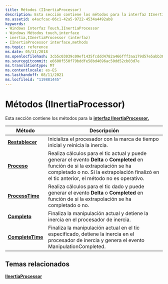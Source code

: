 ```yaml
---
title: Métodos (IInertiaProcessor)
description: Esta sección contiene los métodos para la interfaz IInertiaProcessor.
ms.assetid: e4acfcac-06c1-42a5-9722-4534a4492ab8
keywords:
- Windows Interfaz Touch,IInertiaProcessor
- Windows Métodos touch,interface
- inertia,IInertiaProcessor (interfaz)
- IInertiaProcessor interface,methods
ms.topic: reference
ms.date: 05/31/2018
ms.openlocfilehash: 3cb5c03039c09ef1435fcddd4782a466fff3aa179d57e5abb3887fa9212ca753
ms.sourcegitcommit: e6600f550f79bddfe58bd4696ac50dd52cb03d7e
ms.translationtype: MT
ms.contentlocale: es-ES
ms.lasthandoff: 08/11/2021
ms.locfileid: "119881445"
---
```

# <a name="methods-iinertiaprocessor"></a>Métodos (IInertiaProcessor)

Esta sección contiene los métodos para la [**interfaz IInertiaProcessor.**](/windows/desktop/api/manipulations/nn-manipulations-iinertiaprocessor)



| Método                                                 | Descripción                                                                                                                                                                                                                |
|--------------------------------------------------------|----------------------------------------------------------------------------------------------------------------------------------------------------------------------------------------------------------------------------|
| [**Restablecer**](/windows/desktop/api/manipulations/nf-manipulations-iinertiaprocessor-reset)               | Inicializa el procesador con la marca de tiempo inicial y reinicia la inercia.                                                                                                                                                    |
| [**Proceso**](/windows/desktop/api/manipulations/nf-manipulations-iinertiaprocessor-process)           | Realiza cálculos para el tic actual y puede generar el evento **Delta** o **Completed** en función de si la extrapolación se ha completado o no. Si la extrapolación finalizó en el tic anterior, el método no es operativo. |
| [**ProcessTime**](/windows/desktop/api/manipulations/nf-manipulations-iinertiaprocessor-processtime)   | Realiza cálculos para el tic dado y puede generar el evento **Delta** o **Completed** en función de si la extrapolación se ha completado o no.                                                                        |
| [**Completo**](/windows/desktop/api/manipulations/nf-manipulations-iinertiaprocessor-complete)         | Finaliza la manipulación actual y detiene la inercia en el procesador de inercia.                                                                                                                                              |
| [**CompleteTime**](/windows/desktop/api/manipulations/nf-manipulations-iinertiaprocessor-completetime) | Finaliza la manipulación actual en el tic especificado, detiene la inercia en el procesador de inercia y genera el evento ManipulationCompleted.                                                                                   |



 

## <a name="related-topics"></a>Temas relacionados

<dl> <dt>

[**IInertiaProcessor**](/windows/desktop/api/manipulations/nn-manipulations-iinertiaprocessor)
</dt> </dl>

 

 




